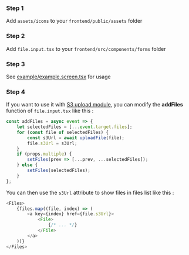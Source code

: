 ### Step 1

Add `assets/icons` to your `frontend/public/assets` folder

### Step 2

Add `file.input.tsx` to your `frontend/src/components/forms` folder

### Step 3

See [example/example.screen.tsx](https://github.com/emiliendeon/file-input-for-fmp-reactjs-starter/blob/main/example/example.screen.tsx) for usage

### Step 4

If you want to use it with [S3 upload module](https://fast-modular-project.com/modules/upload-to-S3-bucket), you can modify the **addFiles** function of `file.input.tsx` like this :

```typescript
const addFiles = async event => {
    let selectedFiles = [...event.target.files];
    for (const file of selectedFiles) {
        const s3Url = await uploadFile(file);
        file.s3Url = s3Url;
    }
    if (props.multiple) {
        setFiles(prev => [...prev, ...selectedFiles]);
    } else {
        setFiles(selectedFiles);
    }
};
```

You can then use the `s3Url` attribute to show files in files list like this :

```typescript
<Files>
    {files.map((file, index) => (
        <a key={index} href={file.s3Url}>
            <File>
                {/* ... */}
            </File>
        </a>
    ))}
</Files>
```
